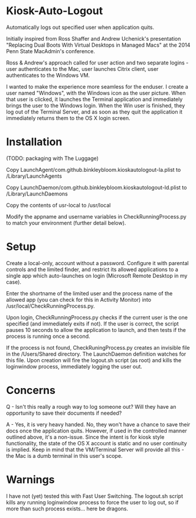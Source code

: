 Kiosk-Auto-Logout
=================

Automatically logs out specified user when application quits.

Initially inspired from Ross Shaffer and Andrew Uchenick's presentation "Replacing Dual Boots With Virtual Desktops in Managed Macs" at the 2014 Penn State MacAdmin's conference. 

Ross & Andrew's approach called for user action and two separate logins - user authenticates to the Mac, user launches Citrix client, user authenticates to the Windows VM. 

I wanted to make the experience more seamless for the enduser. I create a user named "Windows", with the Windows icon as the user picture. When that user is clicked, it launches the Terminal application and immediately brings the user to the Windows login. When the Win user is finished, they log out of the Terminal Server, and as soon as they quit the application it immediately returns them to the OS X login screen.

Installation
============

(TODO: packaging with The Luggage)

Copy LaunchAgent/com.github.binkleybloom.kioskautologout-la.plist to /Library/LaunchAgents

Copy LaunchDaemon/com.github.binkleybloom.kioskautologout-ld.plist to /Library/LaunchDaemons

Copy the contents of usr-local to /usr/local

Modify the appname and username variables in CheckRunningProcess.py to match your environment (further detail below).

Setup
======

Create a local-only, account without a password. Configure it with parental controls and the limited finder, and restrict its allowed applications to a single app which auto-launches on login (Microsoft Remote Desktop in my case). 

Enter the shortname of the limited user and the process name of the allowed app (you can check for this in Activity Monitor) into /usr/local/CheckRunningProcess.py. 

Upon login, CheckRunningProcess.py checks if the current user is the one specified (and immediately exits if not). If the user is correct, the script pauses 10 seconds to allow the application to launch, and then tests if the process is running once a second.

If the process is not found, CheckRuningProcess.py creates an invisible file in the /Users/Shared directory. The LaunchDaemon definition watches for this file. Upon creation will fire the logout.sh script (as root) and kills the loginwindow process, immediately logging the user out.

Concerns
========

Q - Isn't this really a rough way to log someone out? Will they have an opportunity to save their documents if needed?

A - Yes, it is very heavy handed. No, they won't have a chance to save their docs once the application quits. However, if used in the controlled manner outlined above, it's a non-issue. Since the intent is for kiosk style functionality, the state of the OS X account is static and no user continuity is implied. Keep in mind that the VM/Terminal Server will provide all this - the Mac is a dumb terminal in this user's scope.

Warnings
========

I have not (yet) tested this with Fast User Switching. The logout.sh script kills any running loginwindow process to force the user to log out, so if more than such process exists... here be dragons.
